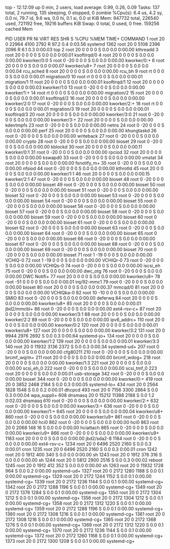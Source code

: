 top - 12:12:09 up 0 min,  2 users,  load average: 0.99, 0.26, 0.09
Tasks: 137 total,   2 running, 135 sleeping,   0 stopped,   0 zombie
%Cpu(s):  6.4 us,  4.2 sy,  0.0 ni, 79.7 id,  9.6 wa,  0.0 hi,  0.1 si,  0.0 st
KiB Mem:    947732 total,   226540 used,   721192 free,    19216 buffers
KiB Swap:        0 total,        0 used,        0 free.   159256 cached Mem

  PID USER      PR  NI    VIRT    RES    SHR S  %CPU %MEM     TIME+ COMMAND
    1 root      20   0   22964   4100   2792 R  97.2  0.4   0:03.56 systemd
 1362 root      20   0    5108   2396   2096 R   6.1  0.3   0:00.03 top
    2 root      20   0       0      0      0 S   0.0  0.0   0:00.00 kthreadd
    3 root      20   0       0      0      0 S   0.0  0.0   0:00.01 ksoftirqd/0
    4 root      20   0       0      0      0 S   0.0  0.0   0:00.00 kworker/0:0
    5 root       0 -20       0      0      0 S   0.0  0.0   0:00.00 kworker/0:+
    6 root      20   0       0      0      0 S   0.0  0.0   0:00.07 kworker/u8+
    7 root      20   0       0      0      0 S   0.0  0.0   0:00.04 rcu_sched
    8 root      20   0       0      0      0 S   0.0  0.0   0:00.00 rcu_bh
    9 root      rt   0       0      0      0 S   0.0  0.0   0:00.01 migration/0
   10 root      rt   0       0      0      0 S   0.0  0.0   0:00.01 migration/1
   11 root      20   0       0      0      0 S   0.0  0.0   0:00.01 ksoftirqd/1
   12 root      20   0       0      0      0 S   0.0  0.0   0:00.03 kworker/1:0
   13 root       0 -20       0      0      0 S   0.0  0.0   0:00.00 kworker/1:+
   14 root      rt   0       0      0      0 S   0.0  0.0   0:00.00 migration/2
   15 root      20   0       0      0      0 S   0.0  0.0   0:00.01 ksoftirqd/2
   16 root      20   0       0      0      0 S   0.0  0.0   0:00.00 kworker/2:0
   17 root       0 -20       0      0      0 S   0.0  0.0   0:00.00 kworker/2:+
   18 root      rt   0       0      0      0 S   0.0  0.0   0:00.01 migration/3
   19 root      20   0       0      0      0 S   0.0  0.0   0:00.01 ksoftirqd/3
   20 root      20   0       0      0      0 S   0.0  0.0   0:00.00 kworker/3:0
   21 root       0 -20       0      0      0 S   0.0  0.0   0:00.00 kworker/3:+
   22 root      20   0       0      0      0 S   0.0  0.0   0:00.00 kdevtmpfs
   23 root       0 -20       0      0      0 S   0.0  0.0   0:00.00 netns
   24 root       0 -20       0      0      0 S   0.0  0.0   0:00.00 perf
   25 root      20   0       0      0      0 S   0.0  0.0   0:00.00 khungtaskd
   26 root       0 -20       0      0      0 S   0.0  0.0   0:00.00 writeback
   27 root       0 -20       0      0      0 S   0.0  0.0   0:00.00 crypto
   28 root       0 -20       0      0      0 S   0.0  0.0   0:00.00 bioset
   29 root       0 -20       0      0      0 S   0.0  0.0   0:00.00 kblockd
   30 root      20   0       0      0      0 S   0.0  0.0   0:00.11 kworker/0:1
   31 root       0 -20       0      0      0 S   0.0  0.0   0:00.00 rpciod
   32 root      20   0       0      0      0 S   0.0  0.0   0:00.00 kswapd0
   33 root       0 -20       0      0      0 S   0.0  0.0   0:00.00 vmstat
   34 root      20   0       0      0      0 S   0.0  0.0   0:00.00 fsnotify_m+
   35 root       0 -20       0      0      0 S   0.0  0.0   0:00.00 nfsiod
   44 root       0 -20       0      0      0 S   0.0  0.0   0:00.00 kthrotld
   45 root      20   0       0      0      0 S   0.0  0.0   0:00.00 kworker/1:1
   46 root      20   0       0      0      0 S   0.0  0.0   0:00.15 kworker/2:1
   47 root       0 -20       0      0      0 S   0.0  0.0   0:00.00 bioset
   48 root       0 -20       0      0      0 S   0.0  0.0   0:00.00 bioset
   49 root       0 -20       0      0      0 S   0.0  0.0   0:00.00 bioset
   50 root       0 -20       0      0      0 S   0.0  0.0   0:00.00 bioset
   51 root       0 -20       0      0      0 S   0.0  0.0   0:00.00 bioset
   52 root       0 -20       0      0      0 S   0.0  0.0   0:00.00 bioset
   53 root       0 -20       0      0      0 S   0.0  0.0   0:00.00 bioset
   54 root       0 -20       0      0      0 S   0.0  0.0   0:00.00 bioset
   55 root       0 -20       0      0      0 S   0.0  0.0   0:00.00 bioset
   56 root       0 -20       0      0      0 S   0.0  0.0   0:00.00 bioset
   57 root       0 -20       0      0      0 S   0.0  0.0   0:00.00 bioset
   58 root       0 -20       0      0      0 S   0.0  0.0   0:00.00 bioset
   59 root       0 -20       0      0      0 S   0.0  0.0   0:00.00 bioset
   60 root       0 -20       0      0      0 S   0.0  0.0   0:00.00 bioset
   61 root       0 -20       0      0      0 S   0.0  0.0   0:00.00 bioset
   62 root       0 -20       0      0      0 S   0.0  0.0   0:00.00 bioset
   63 root       0 -20       0      0      0 S   0.0  0.0   0:00.00 bioset
   64 root       0 -20       0      0      0 S   0.0  0.0   0:00.00 bioset
   65 root       0 -20       0      0      0 S   0.0  0.0   0:00.00 bioset
   66 root       0 -20       0      0      0 S   0.0  0.0   0:00.00 bioset
   67 root       0 -20       0      0      0 S   0.0  0.0   0:00.00 bioset
   68 root       0 -20       0      0      0 S   0.0  0.0   0:00.00 bioset
   69 root       0 -20       0      0      0 S   0.0  0.0   0:00.00 bioset
   70 root       0 -20       0      0      0 S   0.0  0.0   0:00.00 bioset
   71 root       1 -19       0      0      0 S   0.0  0.0   0:00.00 VCHIQ-0
   72 root       1 -19       0      0      0 S   0.0  0.0   0:00.00 VCHIQr-0
   73 root       0 -20       0      0      0 S   0.0  0.0   0:00.00 VCHIQs-0
   74 root       0 -20       0      0      0 S   0.0  0.0   0:00.00 iscsi_eh
   75 root       0 -20       0      0      0 S   0.0  0.0   0:00.00 dwc_otg
   76 root       0 -20       0      0      0 S   0.0  0.0   0:00.00 DWC Notifi+
   77 root      20   0       0      0      0 S   0.0  0.0   0:00.00 kworker/u8+
   78 root     -51   0       0      0      0 S   0.0  0.0   0:00.01 irq/92-mmc1
   79 root       0 -20       0      0      0 S   0.0  0.0   0:00.00 bioset
   80 root      20   0       0      0      0 S   0.0  0.0   0:00.37 mmcqd/0
   81 root      20   0       0      0      0 S   0.0  0.0   0:00.00 VCHIQka-0
   82 root      10 -10       0      0      0 S   0.0  0.0   0:00.00 SMIO
   83 root       0 -20       0      0      0 S   0.0  0.0   0:00.00 deferwq
   84 root      20   0       0      0      0 S   0.0  0.0   0:00.00 kworker/u8+
   85 root      20   0       0      0      0 S   0.0  0.0   0:00.01 jbd2/mmcbl+
   86 root       0 -20       0      0      0 S   0.0  0.0   0:00.00 ext4-rsv-c+
   87 root      20   0       0      0      0 S   0.0  0.0   0:00.00 kworker/3:1
   88 root      20   0       0      0      0 S   0.0  0.0   0:00.00 kworker/2:2
   89 root       0 -20       0      0      0 S   0.0  0.0   0:00.00 ipv6_addrc+
  110 root      20   0       0      0      0 S   0.0  0.0   0:00.00 kworker/0:2
  120 root      20   0       0      0      0 S   0.0  0.0   0:00.01 kworker/u8+
  127 root      20   0       0      0      0 S   0.0  0.0   0:00.00 kworker/3:2
  131 root      20   0    9944   2976   2692 S   0.0  0.3   0:00.64 systemd-jo+
  134 root      20   0       0      0      0 S   0.0  0.0   0:00.00 kworker/1:2
  139 root      20   0       0      0      0 S   0.0  0.0   0:00.01 kworker/3:3
  140 root      20   0   11932   3136   2372 S   0.0  0.3   0:00.34 systemd-ud+
  207 root       0 -20       0      0      0 S   0.0  0.0   0:00.00 cfg80211
  210 root       0 -20       0      0      0 S   0.0  0.0   0:00.00 brcmf_wq/m+
  211 root      20   0       0      0      0 S   0.0  0.0   0:00.00 brcmf_wdog+
  218 root      20   0       0      0      0 S   0.0  0.0   0:00.00 kworker/1:3
  221 root      20   0       0      0      0 S   0.0  0.0   0:00.00 scsi_eh_0
  222 root       0 -20       0      0      0 S   0.0  0.0   0:00.00 scsi_tmf_0
  223 root      20   0       0      0      0 S   0.0  0.0   0:00.01 usb-storage
  342 root       0 -20       0      0      0 S   0.0  0.0   0:00.00 bioset
  344 root       0 -20       0      0      0 S   0.0  0.0   0:00.00 kworker/0:+
  419 root      20   0    3852   2468   2184 S   0.0  0.3   0:00.05 systemd-lo+
  434 root      20   0    2564   1828   1548 S   0.0  0.2   0:00.01 dhcpcd
  493 root      20   0    7156   3300   2864 S   0.0  0.3   0:00.04 wpa_suppli+
  608 dnsmasq   20   0   15212  11388   2188 S   0.0  1.2   0:02.03 dnsmasq
  610 root       0 -20       0      0      0 S   0.0  0.0   0:00.00 kworker/2:+
  632 root       0 -20       0      0      0 S   0.0  0.0   0:00.00 kworker/3:+
  636 root       0 -20       0      0      0 S   0.0  0.0   0:00.00 kworker/1:+
  645 root      20   0       0      0      0 S   0.0  0.0   0:00.04 kworker/u8+
  860 root       0 -20       0      0      0 S   0.0  0.0   0:00.00 kworker/u9+
  861 root       0 -20       0      0      0 S   0.0  0.0   0:00.00 hci0
  862 root       0 -20       0      0      0 S   0.0  0.0   0:00.00 hci0
  863 root      20   0    2068    148     16 S   0.0  0.0   0:00.00 hciattach
  865 root       0 -20       0      0      0 S   0.0  0.0   0:00.00 kworker/u9+
  866 root       0 -20       0      0      0 S   0.0  0.0   0:00.00 kworker/u9+
 1183 root      20   0       0      0      0 S   0.0  0.0   0:00.00 jbd2/sda2-8
 1184 root       0 -20       0      0      0 S   0.0  0.0   0:00.00 ext4-rsv-c+
 1234 root      20   0    6496   2520   2160 S   0.0  0.3   0:00.01 cron
 1235 root      20   0    6496   2520   2160 S   0.0  0.3   0:00.01 cron
 1242 root      20   0    1912    400    340 S   0.0  0.0   0:00.00 sh
 1243 root      20   0    1912    376    316 S   0.0  0.0   0:00.00 sh
 1244 root      20   0    5812   2900   2516 S   0.0  0.3   0:00.02 reboot
 1245 root      20   0    1912    412    352 S   0.0  0.0   0:00.00 sh
 1263 root      20   0   11932   1728    964 S   0.0  0.2   0:00.00 systemd-ud+
 1327 root      20   0    2172   1280   1188 S   0.0  0.1   0:00.00 systemd-cg+
 1329 root      20   0    2172   1244   1152 S   0.0  0.1   0:00.00 systemd-cg+
 1339 root      20   0    2172   1236   1144 S   0.0  0.1   0:00.00 systemd-cg+
 1342 root      20   0    2172   1288   1196 S   0.0  0.1   0:00.00 systemd-cg+
 1349 root      20   0    2172   1376   1284 S   0.0  0.1   0:00.00 systemd-cg+
 1350 root      20   0    2172   1304   1212 S   0.0  0.1   0:00.00 systemd-cg+
 1356 root      20   0    2172   1304   1212 S   0.0  0.1   0:00.00 systemd-cg+
 1358 root      20   0    2172   1312   1220 S   0.0  0.1   0:00.00 systemd-cg+
 1359 root      20   0    2172   1288   1196 S   0.0  0.1   0:00.00 systemd-cg+
 1360 root      20   0    2172   1308   1216 S   0.0  0.1   0:00.00 systemd-cg+
 1361 root      20   0    2172   1308   1216 S   0.0  0.1   0:00.00 systemd-cg+
 1365 root      20   0    2172   1368   1276 S   0.0  0.1   0:00.00 systemd-cg+
 1369 root      20   0    2172   1312   1220 S   0.0  0.1   0:00.00 systemd-cg+
 1370 root      20   0    2172   1236   1144 S   0.0  0.1   0:00.00 systemd-cg+
 1372 root      20   0    2172   1260   1168 S   0.0  0.1   0:00.00 systemd-cg+
 1373 root      20   0    2172   1300   1208 S   0.0  0.1   0:00.00 systemd-cg+
